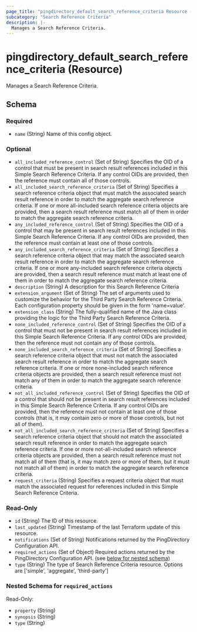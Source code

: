 ```yaml
---
page_title: "pingdirectory_default_search_reference_criteria Resource - terraform-provider-pingdirectory"
subcategory: "Search Reference Criteria"
description: |-
  Manages a Search Reference Criteria.
---
```


# pingdirectory_default_search_reference_criteria (Resource)

Manages a Search Reference Criteria.



<!-- schema generated by tfplugindocs -->
## Schema

### Required

- `name` (String) Name of this config object.

### Optional

- `all_included_reference_control` (Set of String) Specifies the OID of a control that must be present in search result references included in this Simple Search Reference Criteria. If any control OIDs are provided, then the reference must contain all of those controls.
- `all_included_search_reference_criteria` (Set of String) Specifies a search reference criteria object that must match the associated search result reference in order to match the aggregate search reference criteria. If one or more all-included search reference criteria objects are provided, then a search result reference must match all of them in order to match the aggregate search reference criteria.
- `any_included_reference_control` (Set of String) Specifies the OID of a control that may be present in search result references included in this Simple Search Reference Criteria. If any control OIDs are provided, then the reference must contain at least one of those controls.
- `any_included_search_reference_criteria` (Set of String) Specifies a search reference criteria object that may match the associated search result reference in order to match the aggregate search reference criteria. If one or more any-included search reference criteria objects are provided, then a search result reference must match at least one of them in order to match the aggregate search reference criteria.
- `description` (String) A description for this Search Reference Criteria
- `extension_argument` (Set of String) The set of arguments used to customize the behavior for the Third Party Search Reference Criteria. Each configuration property should be given in the form 'name=value'.
- `extension_class` (String) The fully-qualified name of the Java class providing the logic for the Third Party Search Reference Criteria.
- `none_included_reference_control` (Set of String) Specifies the OID of a control that must not be present in search result references included in this Simple Search Reference Criteria. If any control OIDs are provided, then the reference must not contain any of those controls.
- `none_included_search_reference_criteria` (Set of String) Specifies a search reference criteria object that must not match the associated search result reference in order to match the aggregate search reference criteria. If one or more none-included search reference criteria objects are provided, then a search result reference must not match any of them in order to match the aggregate search reference criteria.
- `not_all_included_reference_control` (Set of String) Specifies the OID of a control that should not be present in search result references included in this Simple Search Reference Criteria. If any control OIDs are provided, then the reference must not contain at least one of those controls (that is, it may contain zero or more of those controls, but not all of them).
- `not_all_included_search_reference_criteria` (Set of String) Specifies a search reference criteria object that should not match the associated search result reference in order to match the aggregate search reference criteria. If one or more not-all-included search reference criteria objects are provided, then a search result reference must not match all of them (that is, it may match zero or more of them, but it must not match all of them) in order to match the aggregate search reference criteria.
- `request_criteria` (String) Specifies a request criteria object that must match the associated request for references included in this Simple Search Reference Criteria.

### Read-Only

- `id` (String) The ID of this resource.
- `last_updated` (String) Timestamp of the last Terraform update of this resource.
- `notifications` (Set of String) Notifications returned by the PingDirectory Configuration API.
- `required_actions` (Set of Object) Required actions returned by the PingDirectory Configuration API. (see [below for nested schema](#nestedatt--required_actions))
- `type` (String) The type of Search Reference Criteria resource. Options are ['simple', 'aggregate', 'third-party']

<a id="nestedatt--required_actions"></a>
### Nested Schema for `required_actions`

Read-Only:

- `property` (String)
- `synopsis` (String)
- `type` (String)



